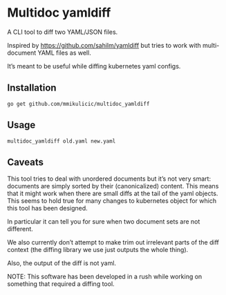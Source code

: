 # Multidoc yamldiff

A CLI tool to diff two YAML/JSON files.

Inspired by https://github.com/sahilm/yamldiff but tries to work with multi-document YAML files as well.

It’s meant to be useful while diffing kubernetes yaml configs.

## Installation

```
go get github.com/mmikulicic/multidoc_yamldiff
```

## Usage

```
multidoc_yamldiff old.yaml new.yaml
```

## Caveats

This tool tries to deal with unordered documents but it’s not very smart: documents are simply sorted
by their (canonicalized) content. This means that it might work when there are small diffs at the tail of the yaml objects.
This seems to hold true for many changes to kubernetes object for which this tool has been designed.

In particular it can tell you for sure when two document sets are not different.

We also currently don’t attempt to make trim out irrelevant parts of the diff context
(the diffing library we use just outputs the whole thing).

Also, the output of the diff is not yaml.

NOTE: This software has been developed in a rush while working on something that required a diffing tool.
